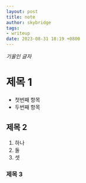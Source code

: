 ```yaml
---
layout: post
title: note
author: skybridge
tags:
- writeup
date: 2023-08-31 18:19 +0800
---
```


_기울인 글자_

# 제목 1
 - 첫번째 항목
 - 두번째 항목

## 제목 2
1. 하나
2. 둘
3. 셋

### 제목 3